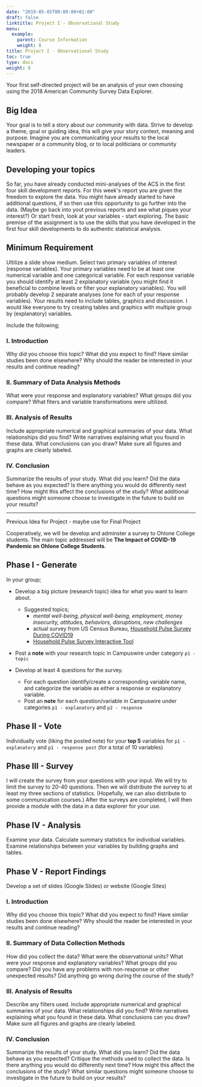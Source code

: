```yaml
---
date: "2019-05-05T00:00:00+01:00"
draft: false
linktitle: Project I - Observational Study
menu:
  example:
    parent: Course Information
    weight: 8
title: Project I - Observational Study 
toc: true
type: docs
weight: 8
---
```


Your first self-directed project will be an analysis of your own choosing using the 2018 American Community Survey Data Explorer.  

## Big Idea
Your goal is to tell a story about our community with data.  Strive to develop a theme, goal or guiding idea, this will give your story context, meaning and purpose.  Imagine you are communicating your results to the local newspaper or a community blog, or to local politicians or community leaders.  

## Developing your topics
So far, you have already conducted mini-analyses of the ACS in the first four skill development reports.  For this week's report you are given the freedom to explore the data.  You might have already started to have additional questions, if so then use this opportunity to go further into the data.  (Maybe go back into yout previous reports and see what piques your interest?)  Or start fresh, look at your variables - start exploring.  The basic premise of the assignment is to use the skills that you have developed in the first four skill developments to do authentic statistical analysis.

## Minimum Requirement
Ultilize a slide show medium.  Select two primary variables of interest (response variables).  Your primary variables need to be at least one numerical variable and one categorical variable.   For each response variable you should identify at least 2 explanatory variable (you might find it beneficial to combine levels or filter your explanatory variables).  You will probably develop 2 separate analyses (one for each of your response variables).  Your results need to include tables, graphics and discussion.  I would like everyone to try creating tables and graphics with multiple group by (explanatory) variables.

Include the following;
### I. Introduction
Why did you choose this topic?  What did you expect to find?  Have similar studies been done elsewhere?  Why should the reader be interested in your results and continue reading?

### II.  Summary of Data Analysis Methods 
What were your response and explanatory variables? What groups did you compare?   What fiters and variable transformations were ultilized.
 

### III.  Analysis of Results 
Include appropriate numerical and graphical summaries of your data.  What relationships did you find? Write narratives explaining what you found in these data.   What conclusions can you draw? Make sure all figures and graphs are clearly labeled.
 

### IV. Conclusion 
Summarize the results of your study.  What did you learn?  Did the data behave as you expected?  Is there anything you would do differently next time?  How might this affect the conclusions of the study?  What additional questions might someone choose to investigate in the future to build on your results?



---

Previous Idea for Project - maybe use for Final Project



Cooperatively, we will be develop and adminster a survey to Ohlone College students.  The main topic addressed will be **The Impact of COVID-19 Pandemic on Ohlone College Students**.

## Phase I - Generate 
In your group;
- Develop a big picture (research topic) idea for what you want to learn about.
  - Suggested topics;
    - *mental well-being, physical well-being, employment, money insecurity, attitudes, behaviors, disruptions, new challenges*
    - actual survey from US Census Bureau, [Household Pulse Survey During COVID19](https://www2.census.gov/programs-surveys/demo/technical-documentation/hhp/2020_COVID-19_Household_Pulse_Survey-Week-of-6_11_2020_English.pdf)
    - [Household Pulse Survey Interactive Tool](https://www.census.gov/data-tools/demo/hhp/#/?s_metro=&mapAreaSelector=msa&measures=JLR)
- Post a **note** with your research topic in Campuswire under category `p1 - topic`

- Develop at least 4 questions for the survey. 
    - For each question identify/create a corresponding variable name, and categorize the variable as either a response or explanatory variable.
    - Post an **note** for each question/variable in Campuswire under categories `p1 - explanatory` and `p2 - response`

## Phase II - Vote 
Individually vote (liking the posted note) for your **top 5** variables for `p1 - explanatory` and `p1 - response post` (for a total of 10 variables)

## Phase III -  Survey 
I will create the survey from your questions with your input.  We will try to limit the survey to 20-40 questions.
Then we will distribute the survey to at least my three sections of statistics. (Hopefully, we can also distribute to some communication courses.)  After the surveys are completed, I will then provide a module with the data in a data explorer for your use.

## Phase IV - Analysis
Examine your data.  Calculate summary statistics for individual variables.  Examine relationships between your variables by building graphs and tables.

## Phase V - Report Findings
Develop a set of slides (Google Slides) or website (Google Sites)

### I. Introduction
Why did you choose this topic?  What did you expect to find?  Have similar studies been done elsewhere?  Why should the reader be interested in your results and continue reading?

### II.  Summary of Data Collection Methods 
How did you collect the data?  What were the observational units? What were your response and explanatory variables? What groups did you compare?   Did you have any problems with non-response or other unexpected results?  Did anything go wrong during the course of the study?  
 

### III.  Analysis of Results 
Describe any filters used.  Include appropriate numerical and graphical summaries of your data.  What relationships did you find? Write narratives explaining what you found in these data.   What conclusions can you draw? Make sure all figures and graphs are clearly labeled.
 

### IV. Conclusion 
Summarize the results of your study.  What did you learn?  Did the data behave as you expected?  Critique the methods used to collect the data.  Is there anything you would do differently next time?  How might this affect the conclusions of the study?  What similar questions might someone choose to investigate in the future to build on your results?
